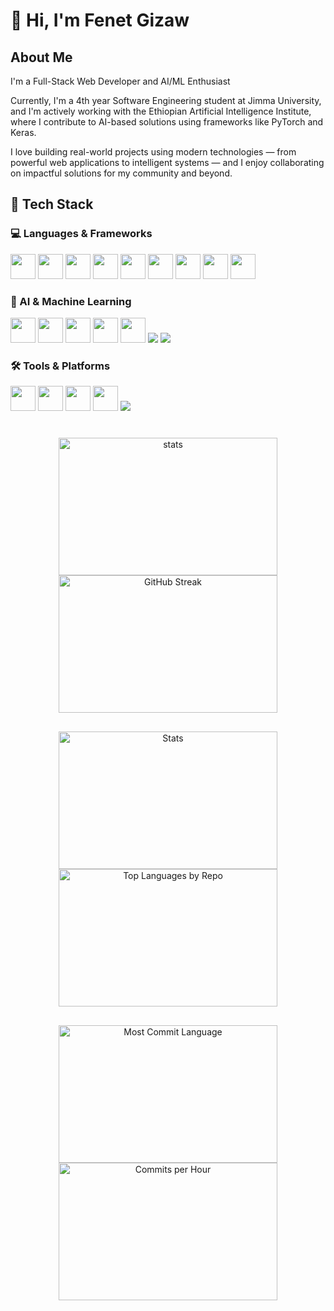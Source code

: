 # 👋 Hi, I'm Fenet Gizaw

## About Me

I'm a Full-Stack Web Developer and AI/ML Enthusiast 

Currently, I'm a 4th year Software Engineering student at Jimma University, and I'm actively working with the Ethiopian Artificial Intelligence Institute, where I contribute to AI-based solutions using frameworks like PyTorch and Keras.

I love building real-world projects using modern technologies — from powerful web applications to intelligent systems — and I enjoy collaborating on impactful solutions for my community and beyond.
## 🚀 Tech Stack  



### 💻 Languages & Frameworks  
<p align="left">  
  <img src="https://cdn.jsdelivr.net/gh/devicons/devicon/icons/html5/html5-original.svg" width="40" height="40"/>  
  <img src="https://cdn.jsdelivr.net/gh/devicons/devicon/icons/css3/css3-original.svg" width="40" height="40"/>  
  <img src="https://cdn.jsdelivr.net/gh/devicons/devicon/icons/javascript/javascript-original.svg" width="40" height="40"/>  
  <img src="https://cdn.jsdelivr.net/gh/devicons/devicon/icons/react/react-original.svg" width="40" height="40"/>  
  <img src="https://cdn.jsdelivr.net/gh/devicons/devicon/icons/nodejs/nodejs-original.svg" width="40" height="40"/>  
  <img src="https://cdn.jsdelivr.net/gh/devicons/devicon/icons/express/express-original.svg" width="40" height="40"/>  
  <img src="https://cdn.jsdelivr.net/gh/devicons/devicon/icons/mysql/mysql-original.svg" width="40" height="40"/>  
  <img src="https://cdn.jsdelivr.net/gh/devicons/devicon/icons/mongodb/mongodb-original.svg" width="40" height="40"/>  
  <img src="https://cdn.jsdelivr.net/gh/devicons/devicon/icons/cplusplus/cplusplus-original.svg" width="40" height="40"/>  
</p>  

### 🤖 AI & Machine Learning  
<p align="left">  
  <img src="https://cdn.jsdelivr.net/gh/devicons/devicon/icons/python/python-original.svg" width="40" height="40"/>  
  <img src="https://cdn.jsdelivr.net/gh/devicons/devicon/icons/tensorflow/tensorflow-original.svg" width="40" height="40"/>  
  <img src="https://cdn.jsdelivr.net/gh/devicons/devicon/icons/pytorch/pytorch-original.svg" width="40" height="40"/>  
  <img src="https://cdn.jsdelivr.net/gh/devicons/devicon/icons/numpy/numpy-original.svg" width="40" height="40"/>  
  <img src="https://cdn.jsdelivr.net/gh/devicons/devicon/icons/pandas/pandas-original.svg" width="40" height="40"/>  
  <img src="https://img.shields.io/badge/scikit--learn-F7931E?style=for-the-badge&logo=scikit-learn&logoColor=white"/>  
  <img src="https://img.shields.io/badge/Keras-D00000?style=for-the-badge&logo=keras&logoColor=white"/>  
</p>  

### 🛠 Tools & Platforms  
<p align="left">  
  <img src="https://cdn.jsdelivr.net/gh/devicons/devicon/icons/git/git-original.svg" width="40" height="40"/>  
  <img src="https://cdn.jsdelivr.net/gh/devicons/devicon/icons/github/github-original.svg" width="40" height="40"/>  
  <img src="https://cdn.jsdelivr.net/gh/devicons/devicon/icons/vscode/vscode-original.svg" width="40" height="40"/>  
  <img src="https://cdn.jsdelivr.net/gh/devicons/devicon/icons/figma/figma-original.svg" width="40" height="40"/>  
  <img src="https://img.shields.io/badge/Google%20Colab-F9AB00?style=for-the-badge&logo=google-colab&logoColor=white"/>  
</p>  
<div align="center" style="margin: 40px 0;">

  <div style="display: flex; justify-content: center; flex-wrap: wrap;  margin-bottom: 30px;">
    <img src="https://github-readme-stats.vercel.app/api?username=Fenet254&show_icons=true&theme=radical" alt="stats" style="width: 350px; height: 220px; object-fit: contain;" />
    <img src="https://github-readme-streak-stats.herokuapp.com/?user=Fenet254&theme=radical" alt="GitHub Streak" style="width: 350px; height: 220px; object-fit: contain;" />
  </div>

  <div style="display: flex; justify-content: center; flex-wrap: wrap;  margin-bottom: 30px;">
    <img src="https://github-profile-summary-cards.vercel.app/api/cards/stats?username=Fenet254&theme=radical" alt="Stats" style="width: 350px; height: 220px; object-fit: contain;" />
    <img src="https://github-profile-summary-cards.vercel.app/api/cards/repos-per-language?username=Fenet254&theme=radical" alt="Top Languages by Repo" style="width: 350px; height: 220px; object-fit: contain;" />
  </div>

  <div style="display: flex; justify-content: center; flex-wrap: wrap; margin-bottom: 60px;">
    <img src="https://github-profile-summary-cards.vercel.app/api/cards/most-commit-language?username=Fenet254&theme=radical" alt="Most Commit Language" style="width: 350px; height: 220px; object-fit: contain;" />
    <img src="https://github-profile-summary-cards.vercel.app/api/cards/productive-time?username=Fenet254&theme=radical" alt="Commits per Hour" style="width: 350px; height: 220px; object-fit: contain;" />
  </div>

  <div style="margin-top: 8000px; margin-bottom: 40px;">
    <img src="https://github-readme-activity-graph.vercel.app/graph?username=Fenet254&theme=github-dark" alt="Activity Graph" style="max-width: 100%; border-radius: 10px;" />
  </div>

</div>


## 📫 Connect with Me

<p align="left">
  <a href="https://www.linkedin.com/in/fenet-gizaw-b47003341" target="_blank">
    <img src="https://img.icons8.com/color/48/000000/linkedin.png" width="40" height="40" alt="LinkedIn"/>
  </a>
  <a href="mailto:simbani011@gmail.com">
    <img src="https://img.icons8.com/color/48/000000/gmail.png" width="40" height="40" alt="Gmail"/>
  </a>
  <a href="https://github.com/Fenet254" target="_blank">
    <img src="https://img.icons8.com/ios-glyphs/60/000000/github.png" width="40" height="40" alt="GitHub"/>
  </a>
  <a href="https://twitter.com/yourusername" target="_blank">
    <img src="https://img.icons8.com/color/48/000000/twitter--v1.png" width="40" height="40" alt="Twitter"/>
  </a>
  <a href="https://dev.to/yourusername" target="_blank">
    <img src="https://img.icons8.com/windows/32/000000/dev.png" width="40" height="40" alt="Dev.to"/>
  </a>
  <a href="https://stackoverflow.com/users/youruserid" target="_blank">
    <img src="https://img.icons8.com/color/48/000000/stackoverflow.png" width="40" height="40" alt="Stack Overflow"/>
  </a>
  <a href="https://medium.com/@yourusername" target="_blank">
    <img src="https://img.icons8.com/color/48/000000/medium-logo.png" width="40" height="40" alt="Medium"/>
  </a>
  <a href="https://leetcode.com/yourusername/" target="_blank">
    <img src="https://img.icons8.com/external-tal-revivo-color-tal-revivo/24/000000/external-level-up-your-coding-skills-and-quickly-land-a-job-logo-color-tal-revivo.png" width="40" height="40" alt="LeetCode"/>
  </a>
  <a href="https://www.hackerrank.com/yourusername" target="_blank">
    <img src="https://img.icons8.com/external-tal-revivo-color-tal-revivo/24/000000/external-hackerrank-is-a-technology-company-that-focuses-on-competitive-programming-logo-color-tal-revivo.png" width="40" height="40" alt="HackerRank"/>
  </a>
  <a href="https://www.kaggle.com/yourusername" target="_blank">
    <img src="https://img.icons8.com/windows/32/000000/kaggle.png" width="40" height="40" alt="Kaggle"/>
  </a>
  <a href="https://www.reddit.com/user/yourusername" target="_blank">
    <img src="https://img.icons8.com/color/48/000000/reddit.png" width="40" height="40" alt="Reddit"/>
  </a>
  <a href="https://devpost.com/yourusername" target="_blank">
    <img src="https://img.icons8.com/external-tal-revivo-shadow-tal-revivo/24/000000/external-devpost-an-online-hackathon-community-for-coders-to-compete-and-collaborate-logo-shadow-tal-revivo.png" width="40" height="40" alt="Devpost"/>
  </a>
  <a href="https://codepen.io/yourusername" target="_blank">
    <img src="https://img.icons8.com/ios/50/000000/codepen.png" width="40" height="40" alt="CodePen"/>
  </a>
  <a href="https://www.freecodecamp.org/yourusername" target="_blank">
    <img src="https://img.icons8.com/external-tal-revivo-shadow-tal-revivo/24/000000/external-freecodecamp-org-a-nonprofit-organization-that-consists-of-an-interactive-learning-web-platform-logo-shadow-tal-revivo.png" width="40" height="40" alt="freeCodeCamp"/>
  </a>
  <a href="https://www.behance.net/yourusername" target="_blank">
    <img src="https://img.icons8.com/color/48/000000/behance.png" width="40" height="40" alt="Behance"/>
  </a>
  <a href="https://dribbble.com/yourusername" target="_blank">
    <img src="https://img.icons8.com/color/48/000000/dribbble.png" width="40" height="40" alt="Dribbble"/>
  </a>
  <a href="https://www.producthunt.com/@yourusername" target="_blank">
    <img src="https://img.icons8.com/doodle/48/000000/product-hunt.png" width="40" height="40" alt="Product Hunt"/>
  </a>
  <a href="https://discord.gg/yourinvite" target="_blank">
    <img src="https://img.icons8.com/color/48/000000/discord--v2.png" width="40" height="40" alt="Discord"/>
  </a>
  <a href="https://t.me/yourusername" target="_blank">
    <img src="https://img.icons8.com/color/48/000000/telegram-app--v1.png" width="40" height="40" alt="Telegram"/>
  </a>
  <a href="https://www.youtube.com/c/yourchannel" target="_blank">
    <img src="https://img.icons8.com/color/48/000000/youtube-play.png" width="40" height="40" alt="YouTube"/>
  </a>
</p>

